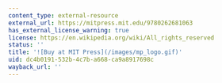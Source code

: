 ```yaml
---
content_type: external-resource
external_url: https://mitpress.mit.edu/9780262681063
has_external_license_warning: true
license: https://en.wikipedia.org/wiki/All_rights_reserved
status: ''
title: '![Buy at MIT Press](/images/mp_logo.gif)'
uid: dc4b0191-532b-4c7b-a668-ca9a8917698c
wayback_url: ''
---
```

